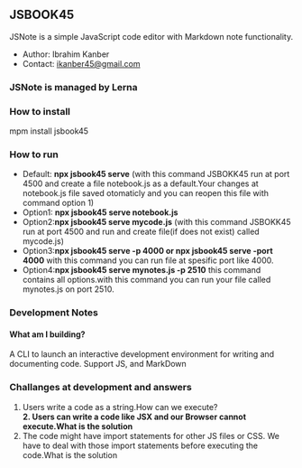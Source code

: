 ## JSBOOK45

JSNote is a simple JavaScript code editor with Markdown note functionality.

* Author: Ibrahim Kanber
* Contact: ikanber45@gmail.com

### JSNote is managed by Lerna


### How to install

mpm install jsbook45

### How to run

* Default: **npx jsbook45 serve**  (with this command JSBOKK45 run at port 4500 and create a file notebook.js as a default.Your changes at notebook.js file saved otomaticly and you can reopen this file with command option 1)
* Option1: **npx jsbook45 serve notebook.js** 
* Option2:**npx jsbook45  serve mycode.js** (with this command JSBOKK45 run at port 4500 and run and create file(if does not exist) called mycode.js)
* Option3:**npx jsbook45 serve -p 4000 or npx jsbook45 serve -port 4000** with this command you can run file at spesific port like 4000.
* Option4:**npx jsbook45 serve mynotes.js -p 2510** this command contains all options.with this command you can run your file called mynotes.js on port 2510. 

### Development Notes

#### What am I building?
A CLI to launch an interactive development environment for writing and documenting code. Support JS, and MarkDown

### Challanges at development and answers

1. Users write a code as a string.How can we execute? <br/>
<b>2. Users can write a code like JSX and our Browser cannot execute.What is the solution</b>
3. The code might have import statements for other JS files or CSS. We have to deal with those import statements before executing the code.What is the solution

